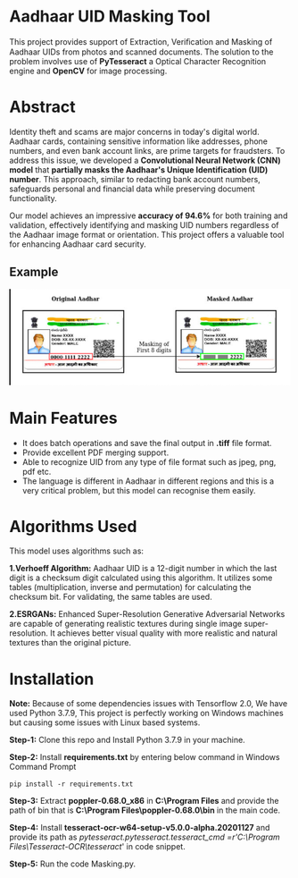 

# Aadhaar UID Masking Tool

This project provides support of Extraction, Veriﬁcation and Masking of Aadhaar UIDs from photos and scanned documents. The solution to the problem involves use of **PyTesseract** a Optical Character Recognition engine and **OpenCV** for image processing. 

# Abstract
Identity theft and scams are major concerns in today's digital world. Aadhaar cards, containing sensitive information like addresses, phone numbers, and even bank account links, are prime targets for fraudsters. To address this issue, we developed a **Convolutional Neural Network (CNN) model** that **partially masks the Aadhaar's Unique Identification (UID) number**. This approach, similar to redacting bank account numbers, safeguards personal and financial data while preserving document functionality.

Our model achieves an impressive **accuracy of 94.6%** for both training and validation, effectively identifying and masking UID numbers regardless of the Aadhaar image format or orientation. This project offers a valuable tool for enhancing Aadhaar card security.

## Example

![example](Resources/abstract.png)

# Main Features

 - It does batch operations and save the final output in **.tiff** file
   format. 
  - Provide excellent PDF merging support.
  - Able to recognize UID from any type of file format such as
   jpeg, png, pdf etc. 
   - The language is different in Aadhaar in different
   regions and this is a very critical problem, but this model can recognise them easily.
   
# Algorithms Used
This model uses algorithms such as:

**1.Verhoeff Algorithm:** Aadhaar UID is a 12-digit number in which the last digit is a checksum digit
calculated using this algorithm. It utilizes some tables (multiplication, inverse and permutation) for
calculating the checksum bit. For validating, the same tables are used.

**2.ESRGANs:** Enhanced Super-Resolution Generative Adversarial Networks are capable of
generating realistic textures during single image super-resolution. It achieves better visual quality
with more realistic and natural textures than the original picture.

# Installation
**Note:** Because of some dependencies issues with Tensorflow 2.0, We have used Python 3.7.9, This project is perfectly working on Windows machines but causing some issues with Linux based systems.

**Step-1:** Clone this repo and Install Python 3.7.9 in your machine.

**Step-2:** Install **requirements.txt** by entering below command in Windows Command Prompt

    pip install -r requirements.txt

**Step-3:** Extract **poppler-0.68.0_x86** in **C:\Program Files** and provide the path of bin that is **C:\Program Files\poppler-0.68.0\bin** in the main code.

**Step-4:** Install **tesseract-ocr-w64-setup-v5.0.0-alpha.20201127** and provide its path as *pytesseract.pytesseract.tesseract_cmd =r'C:\Program Files\Tesseract-OCR\tesseract*' in code snippet.

**Step-5:** Run the code Masking.py.
